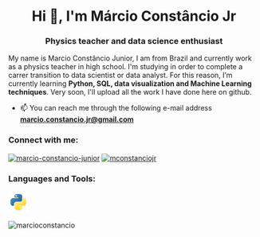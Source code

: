 <h1 align="center">Hi 👋, I'm Márcio Constâncio Jr</h1>
<h3 align="center">Physics teacher and data science enthusiast</h3>

My name is Marcio Constâncio Junior, I am from Brazil and currently work as a physics teacher in high school. I'm studying in order to complete a carrer transition to data scientist or data analyst. For this reason, I’m currently learning **Python, SQL, data visualization and Machine Learning techniques**. 
Very soon, I'll upload all the work I have done here on github. 
- 📫 You can reach me through the following e-mail address **marcio.constancio.jr@gmail.com**

<h3 align="left">Connect with me:</h3>
<p align="left">
<a href="https://linkedin.com/in/marcio-constancio-junior" target="blank"><img align="center" src="https://raw.githubusercontent.com/rahuldkjain/github-profile-readme-generator/master/src/images/icons/Social/linked-in-alt.svg" alt="marcio-constancio-junior" height="30" width="40" /></a>
<a href="https://kaggle.com/mconstanciojr" target="blank"><img align="center" src="https://raw.githubusercontent.com/rahuldkjain/github-profile-readme-generator/master/src/images/icons/Social/kaggle.svg" alt="mconstanciojr" height="30" width="40" /></a>
</p>

<h3 align="left">Languages and Tools:</h3>
<p align="left"> <a href="https://www.python.org" target="_blank" rel="noreferrer"> <img src="https://raw.githubusercontent.com/devicons/devicon/master/icons/python/python-original.svg" alt="python" width="40" height="40"/> </a> </p>

<p><img align="center" src="https://github-readme-stats.vercel.app/api/top-langs?username=marcioconstancio&show_icons=true&locale=en&layout=compact" alt="marcioconstancio" /></p>


<!--
**MarcioConstancio/MarcioConstancio** is a ✨ _special_ ✨ repository because its `README.md` (this file) appears on your GitHub profile.




Here are some ideas to get you started:

- 🔭 I’m currently working on ...
- 🌱 I’m currently learning ...
- 👯 I’m looking to collaborate on ...
- 🤔 I’m looking for help with ...
- 💬 Ask me about ...
- 📫 How to reach me: ...
- 😄 Pronouns: ...
- ⚡ Fun fact: ...
-->
